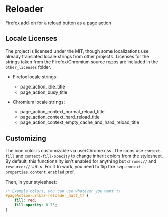 # Reloader

Firefox add-on for a reload button as a page action


## Locale Licenses

The project is licensed under the MIT, though some localizations use already translated locale strings from other projects. Licenses for the strings taken from the Firefox/Chromium source repos are included in the `other_licenses` folder.

* Firefox locale strings:
    + page_action_idle_title
    + page_action_busy_title

* Chromium locale strings:
    + page_action_context_normal_reload_title
    + page_action_context_hard_reload_title
    + page_action_context_empty_cache_and_hard_reload_title


## Customizing

The icon color is customizable via userChrome.css. The icons use `context-fill` and `context-fill-opacity` to change inherit colors from the stylesheet. By default, this functionality isn't enabled for anything but `chrome://` and `resource://` URLs. For it to work, you need to flip the `svg.context-properties.content.enabled` pref.

Then, in your stylesheet:

````css
/* Example colors, you can use whatever you want */
#pageAction-urlbar-reloader_matt_tf {
    fill: red;
    fill-opacity: 0.75;
}
````
